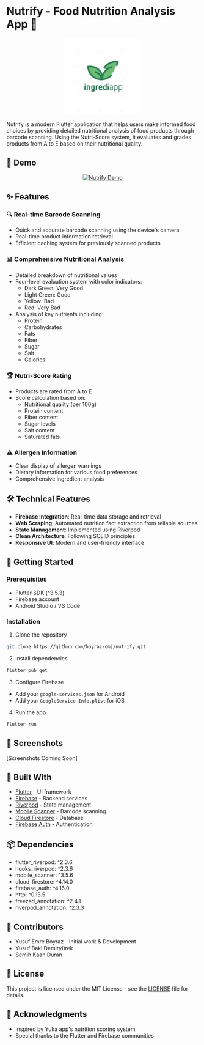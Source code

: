 # Nutrify - Food Nutrition Analysis App 🥗

<p align="center">
  <img src="assets\readme.png" width="200" alt="Nutrify Logo">
</p>

Nutrify is a modern Flutter application that helps users make informed food choices by providing detailed nutritional analysis of food products through barcode scanning. Using the Nutri-Score system, it evaluates and grades products from A to E based on their nutritional quality.

## 🎥 Demo

<div align="center">
  
[![Nutrify Demo](https://img.youtube.com/vi/sj1hk2sSqSs/0.jpg)](https://www.youtube.com/embed/sj1hk2sSqSs?autoplay=1&mute=1 "Watch Nutrify Demo")

</div>

## ✨ Features

### 🔍 Real-time Barcode Scanning
- Quick and accurate barcode scanning using the device's camera
- Real-time product information retrieval
- Efficient caching system for previously scanned products

### 📊 Comprehensive Nutritional Analysis
- Detailed breakdown of nutritional values
- Four-level evaluation system with color indicators:
  - Dark Green: Very Good
  - Light Green: Good
  - Yellow: Bad
  - Red: Very Bad
- Analysis of key nutrients including:
  - Protein
  - Carbohydrates
  - Fats
  - Fiber
  - Sugar
  - Salt
  - Calories

### 🏆 Nutri-Score Rating
- Products are rated from A to E
- Score calculation based on:
  - Nutritional quality (per 100g)
  - Protein content
  - Fiber content
  - Sugar levels
  - Salt content
  - Saturated fats

### ⚠️ Allergen Information
- Clear display of allergen warnings
- Dietary information for various food preferences
- Comprehensive ingredient analysis

## 🛠️ Technical Features

- **Firebase Integration**: Real-time data storage and retrieval
- **Web Scraping**: Automated nutrition fact extraction from reliable sources
- **State Management**: Implemented using Riverpod
- **Clean Architecture**: Following SOLID principles
- **Responsive UI**: Modern and user-friendly interface

## 🚀 Getting Started

### Prerequisites
- Flutter SDK (^3.5.3)
- Firebase account
- Android Studio / VS Code

### Installation

1. Clone the repository
```bash
git clone https://github.com/boyraz-cmj/nutrify.git
```

2. Install dependencies
```bash
flutter pub get
```

3. Configure Firebase
- Add your `google-services.json` for Android
- Add your `GoogleService-Info.plist` for iOS

4. Run the app
```bash
flutter run
```

## 📱 Screenshots

[Screenshots Coming Soon]

## 🔧 Built With

- [Flutter](https://flutter.dev/) - UI framework
- [Firebase](https://firebase.google.com/) - Backend services
- [Riverpod](https://riverpod.dev/) - State management
- [Mobile Scanner](https://pub.dev/packages/mobile_scanner) - Barcode scanning
- [Cloud Firestore](https://firebase.google.com/products/firestore) - Database
- [Firebase Auth](https://firebase.google.com/products/auth) - Authentication

## 📦 Dependencies

- flutter_riverpod: ^2.3.6
- hooks_riverpod: ^2.3.6
- mobile_scanner: ^3.5.6
- cloud_firestore: ^4.14.0
- firebase_auth: ^4.16.0
- http: ^0.13.5
- freezed_annotation: ^2.4.1
- riverpod_annotation: ^2.3.3

## 👥 Contributors

- Yusuf Emre Boyraz - Initial work & Development
- Yusuf Baki Demiryürek 
- Semih Kaan Duran

## 📄 License

This project is licensed under the MIT License - see the [LICENSE](LICENSE) file for details.

## 🙏 Acknowledgments

- Inspired by Yuka app's nutrition scoring system
- Special thanks to the Flutter and Firebase communities
